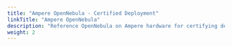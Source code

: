 ```yaml
---
title: "Ampere OpenNebula - Certified Deployment"
linkTitle: "Ampere OpenNebula"
description: "Reference OpenNebula on Ampere hardware for certifying deployment. Includes HW specifications, OpenNebula architecture, and verification instructions"
weight: 2
---
```

